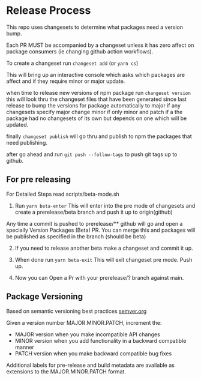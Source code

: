 # Release Process

This repo uses changesets to determine what packages need a version bump.

Each PR MUST be accompanied by a changeset unless it has zero affect on package consumers (ie changing github action workflows).

To create a changeset run `changeset add` (or  `yarn cs`)

This will bring up an interactive console which asks which packages are affect and if they require minor or major update.

when time to release new versions of npm package run `changeset version` this will look thru the changeset files that have been generated since last release to bump the versions for package automatically to major if any changesets specify major change minor if only minor and patch if a the package had no changesets of its own but depends on one which will be updated.

finally `changeset publish` will go thru and publish to npm the packages that need publishing.

after go ahead and run `git push --follow-tags` to push git tags up to github.

## For pre releasing

For Detailed Steps read scripts/beta-mode.sh

1. Run `yarn beta-enter`
This will enter into the pre mode of changesets and create a prerelease/beta branch and push it up to origin(github)

Any time a commit is pushed to prerelease/** github will go and open a specially Version Packages (Beta) PR. You can merge this and packages will be published as specified in the branch (should be beta)

2. If you need to release another beta make a changeset and commit it up.

3. When done run `yarn beta-exit`
This will exit changeset pre mode. Push up.

4. Now you can Open a Pr with your prerelease/? branch against main.

## Package Versioning

Based on semantic versioning best practices [semver.org](semver.org)

Given a version number MAJOR.MINOR.PATCH, increment the:

- MAJOR version when you make incompatible API changes
- MINOR version when you add functionality in a backward compatible manner
- PATCH version when you make backward compatible bug fixes

Additional labels for pre-release and build metadata are available as extensions to the MAJOR.MINOR.PATCH format.
